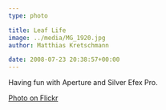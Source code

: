 ```yaml
---
type: photo

title: Leaf Life
image: ../media/MG_1920.jpg
author: Matthias Kretschmann

date: 2008-07-23 20:38:57+00:00
---
```


Having fun with Aperture and Silver Efex Pro.

[Photo on Flickr](http://www.flickr.com/photos/krema/2701886080)
